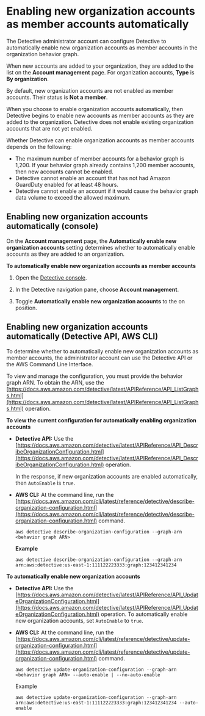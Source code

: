 # Enabling new organization accounts as member accounts automatically<a name="accounts-orgs-members-autoenable"></a>

The Detective administrator account can configure Detective to automatically enable new organization accounts as member accounts in the organization behavior graph\.

When new accounts are added to your organization, they are added to the list on the **Account management** page\. For organization accounts, **Type** is **By organization**\.

By default, new organization accounts are not enabled as member accounts\. Their status is **Not a member**\.

When you choose to enable organization accounts automatically, then Detective begins to enable new accounts as member accounts as they are added to the organization\. Detective does not enable existing organization accounts that are not yet enabled\.

Whether Detective can enable organization accounts as member accounts depends on the following:
+ The maximum number of member accounts for a behavior graph is 1,200\. If your behavior graph already contains 1,200 member accounts, then new accounts cannot be enabled\.
+ Detective cannot enable an account that has not had Amazon GuardDuty enabled for at least 48 hours\.
+ Detective cannot enable an account if it would cause the behavior graph data volume to exceed the allowed maximum\.

## Enabling new organization accounts automatically \(console\)<a name="accounts-orgs-members-autoenable-console"></a>

On the **Account management** page, the **Automatically enable new organization accounts** setting determines whether to automatically enable accounts as they are added to an organization\.

**To automatically enable new organization accounts as member accounts**

1. Open the [Detective console](https://console.aws.amazon.com/detective/)\.

1. In the Detective navigation pane, choose **Account management**\.

1. Toggle **Automatically enable new organization accounts** to the on position\.

## Enabling new organization accounts automatically \(Detective API, AWS CLI\)<a name="accounts-orgs-members-autoenable-api"></a>

To determine whether to automatically enable new organization accounts as member accounts, the administrator account can use the Detective API or the AWS Command Line Interface\.

To view and manage the configuration, you must provide the behavior graph ARN\. To obtain the ARN, use the [https://docs.aws.amazon.com/detective/latest/APIReference/API_ListGraphs.html](https://docs.aws.amazon.com/detective/latest/APIReference/API_ListGraphs.html) operation\.

**To view the current configuration for automatically enabling organization accounts**
+ **Detective API:** Use the [https://docs.aws.amazon.com/detective/latest/APIReference/API_DescribeOrganizationConfiguration.html](https://docs.aws.amazon.com/detective/latest/APIReference/API_DescribeOrganizationConfiguration.html) operation\.

  In the response, if new organization accounts are enabled automatically, then `AutoEnable` is `true`\.
+ **AWS CLI:** At the command line, run the [https://docs.aws.amazon.com/cli/latest/reference/detective/describe-organization-configuration.html](https://docs.aws.amazon.com/cli/latest/reference/detective/describe-organization-configuration.html) command\.

  ```
  aws detective describe-organization-configuration --graph-arn <behavior graph ARN>
  ```

  **Example**

  ```
  aws detective describe-organization-configuration --graph-arn arn:aws:detective:us-east-1:111122223333:graph:123412341234
  ```

**To automatically enable new organization accounts**
+ **Detective API:** Use the [https://docs.aws.amazon.com/detective/latest/APIReference/API_UpdateOrganizationConfiguration.html](https://docs.aws.amazon.com/detective/latest/APIReference/API_UpdateOrganizationConfiguration.html) operation\. To automatically enable new organization accounts, set `AutoEnable` to `true`\.
+ **AWS CLI:** At the command line, run the [https://docs.aws.amazon.com/cli/latest/reference/detective/update-organization-configuration.html](https://docs.aws.amazon.com/cli/latest/reference/detective/update-organization-configuration.html) command\.

  ```
  aws detective update-organization-configuration --graph-arn <behavior graph ARN> --auto-enable | --no-auto-enable
  ```

  Example

  ```
  aws detective update-organization-configuration --graph-arn arn:aws:detective:us-east-1:111122223333:graph:123412341234 --auto-enable
  ```